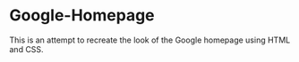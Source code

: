 # Google-Homepage

This is an attempt to recreate the look of the Google homepage using HTML and CSS. 
